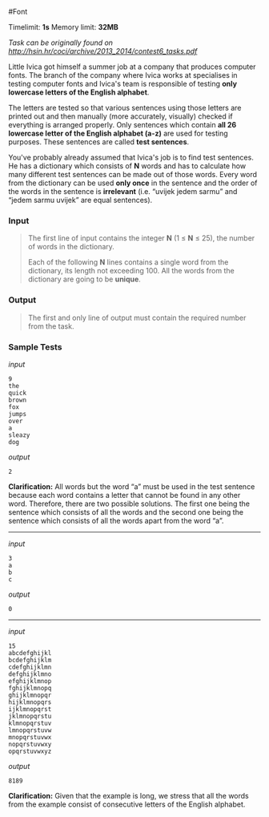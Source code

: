 #Font

Timelimit: **1s** Memory limit: **32MB**

*Task can be originally found on http://hsin.hr/coci/archive/2013_2014/contest6_tasks.pdf*

Little Ivica got himself a summer job at a company that produces
computer fonts. The branch of the company where Ivica works at
specialises in testing computer fonts and Ivica's team is responsible of
testing **only lowercase letters of the English alphabet**.

The letters are tested so that various sentences using those letters are
printed out and then manually (more accurately, visually) checked if
everything is arranged properly. Only sentences which contain **all 26
lowercase letter of the English alphabet (a-z)** are used for testing
purposes. These sentences are called **test sentences**.

You've probably already assumed that Ivica's job is to find test
sentences. He has a dictionary which consists of **N** words and has to
calculate how many different test sentences can be made out of those
words. Every word from the dictionary can be used **only once** in the
sentence and the order of the words in the sentence is **irrelevant**
(i.e. “uvijek jedem sarmu” and “jedem sarmu uvijek” are equal
sentences).

### Input
> The first line of input contains the integer **N** (1 ≤ **N** ≤ 25), the
> number of words in the dictionary.
>
> Each of the following **N** lines contains a single word from the
> dictionary, its length not exceeding 100. All the words from the
> dictionary are going to be **unique**.

### Output
> The first and only line of output must contain the required number from
> the task.

### Sample Tests
_input_

```
9
the
quick
brown
fox
jumps
over
a
sleazy
dog
```

_output_
```
2
```

**Clarification:** All words but the word “a” must be used in the test sentence because each word contains a letter that cannot be found in any other word. Therefore, there are two possible solutions. The first one being the sentence which consists of all the words and the second one being the sentence which consists of all the words apart from the word “a”.

---

_input_

```
3
a
b
c
```

_output_

```
0
```

---

_input_

```
15
abcdefghijkl
bcdefghijklm
cdefghijklmn
defghijklmno
efghijklmnop
fghijklmnopq
ghijklmnopqr
hijklmnopqrs
ijklmnopqrst
jklmnopqrstu
klmnopqrstuv
lmnopqrstuvw
mnopqrstuvwx
nopqrstuvwxy
opqrstuvwxyz
```

_output_

```
8189
```

**Clarification:** Given that the example is long, we stress that all the words from the example consist of consecutive letters of the English alphabet.